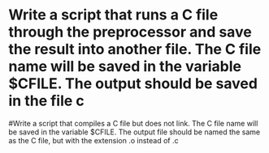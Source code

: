 # Write a script that runs a C file through the preprocessor and save the result into another file. The C file name will be saved in the variable $CFILE. The output should be saved in the file c

#Write a script that compiles a C file but does not link. The C file name will be saved in the variable $CFILE. The output file should be named the same as the C file, but with the extension .o instead of .c
